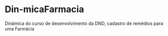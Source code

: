 # Din-micaFarmacia
Dinâmica do curso de desenvolvimento da DND, cadastro de remédios para uma Farmácia
